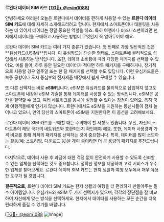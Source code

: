 **르완다 데이터 SIM 카드 [[TG💪+ @esim1088](https://t.me/s/esim1088)]**

안녕하세요 여러분! 오늘은 르완다에서 데이터를 편하게 사용할 수 있는 **르완다 데이터 SIM 카드**에 대해 자세히 소개해드리려고 합니다. 현지에서 스마트폰이나 태블릿을 사용하는 데 있어서 데이터는 정말 중요한 역할을 하죠. 특히 여행자나 비즈니스맨이라면 현지에서 데이터를 구매하고 사용하는 방법이 무엇인지 꼭 알아두어야 해요.

르완다 데이터 SIM 카드는 여러 가지 종류가 있습니다. 첫 번째로 가장 일반적인 것은 **유심카드(USIM)**입니다. 이 유심카드는 단순한 형태로, 스마트폰에 물리적으로 삽입해서 사용하는 방식입니다. 또한, 데이터 소비량에 따라 다양한 패키지를 선택할 수 있어요. 예를 들어, 하루 동안 필요한 데이터가 적다면 하루 패키지를 구매하거나, 장기적으로 사용할 경우 일주일 또는 한 달 패키지를 선택할 수도 있답니다. 이런 유심카드들은 보통 공항이나 도시 중심부의 전자제품 매장에서 쉽게 구매할 수 있습니다.

또 다른 선택지는 바로 **eSIM**입니다. eSIM은 유심카드를 물리적으로 삽입하지 않고도 스마트폰에 내장된 eSIM 기술을 통해 데이터를 사용할 수 있는 방식입니다. eSIM은 공간을 절약할 수 있고, 여러 네트워크를 동시에 설정할 수 있다는 장점이 있어요. 특히 국제 여행객들에게 인기가 많습니다. 르완다에서도 eSIM을 지원하는 통신사들이 점차 늘어나고 있으니, 만약 당신의 스마트폰이 eSIM을 지원한다면 이 옵션을 고려해보세요.

르완다 데이터 SIM 카드를 구매할 때는 주의해야 할 사항도 있습니다. 우선, 자신의 스마트폰이 해당 국가의 네트워크와 호환되는지 확인해야 해요. 또한, 데이터 사용량과 가격 비교를 통해 최적의 패키지를 선택하는 것이 중요합니다. 특히, 데이터를 많이 소모하는 활동(예: 스트리밍, 다운로드 등)을 계획 중이라면 더 큰 용량의 패키지를 추천드립니다.

마지막으로, 데이터 사용 후 과금에 대한 걱정 없이 안전하게 사용할 수 있도록 신뢰할 수 있는 업체를 선택하는 것도 중요합니다. 정확한 정보를 제공하며 고객 서비스가 우수한 업체를 찾아보세요. 르완다 데이터 SIM 카드는 현지 생활과 여행 모두에서 매우 유용한 도구가 될 것입니다.

**결론적으로**, 르완다 데이터 SIM 카드는 현지 생활과 여행을 더 편리하게 만들어주는 필수 아이템입니다. 유심카드와 eSIM 두 가지 선택지가 있으며, 각각의 장단점을 잘 비교하여 자신에게 맞는 방식을 선택하세요. 현지에서 데이터를 사용하는 모든 순간을 더욱 편리하게 즐길 수 있기를 바랍니다.

[[TG💪+ @esim1088](https://t.me/s/esim1088) ![Image](https://i.postimg.cc/Y0z9fWf4/image.png)]